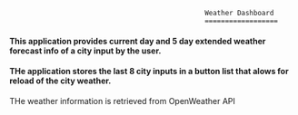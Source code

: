                                                     Weather Dashboard
                                                    ==================

#### This application provides current day and  5 day extended weather forecast info of a city input by the user.
#### THe application stores the last 8 city inputs in a button list that alows for reload of the city weather. 

THe weather information is retrieved from OpenWeather API 




